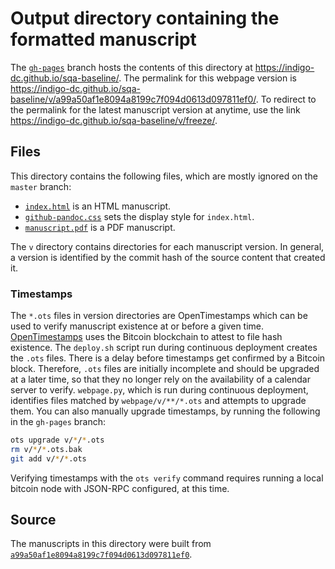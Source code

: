 # Output directory containing the formatted manuscript

The [`gh-pages`](https://github.com/indigo-dc/sqa-baseline/tree/gh-pages) branch hosts the contents of this directory at https://indigo-dc.github.io/sqa-baseline/.
The permalink for this webpage version is https://indigo-dc.github.io/sqa-baseline/v/a99a50af1e8094a8199c7f094d0613d097811ef0/.
To redirect to the permalink for the latest manuscript version at anytime, use the link https://indigo-dc.github.io/sqa-baseline/v/freeze/.

## Files

This directory contains the following files, which are mostly ignored on the `master` branch:

+ [`index.html`](index.html) is an HTML manuscript.
+ [`github-pandoc.css`](github-pandoc.css) sets the display style for `index.html`.
+ [`manuscript.pdf`](manuscript.pdf) is a PDF manuscript.

The `v` directory contains directories for each manuscript version.
In general, a version is identified by the commit hash of the source content that created it.

### Timestamps

The `*.ots` files in version directories are OpenTimestamps which can be used to verify manuscript existence at or before a given time.
[OpenTimestamps](https://opentimestamps.org/) uses the Bitcoin blockchain to attest to file hash existence.
The `deploy.sh` script run during continuous deployment creates the `.ots` files.
There is a delay before timestamps get confirmed by a Bitcoin block.
Therefore, `.ots` files are initially incomplete and should be upgraded at a later time, so that they no longer rely on the availability of a calendar server to verify.
`webpage.py`, which is run during continuous deployment, identifies files matched by `webpage/v/**/*.ots` and attempts to upgrade them.
You can also manually upgrade timestamps, by running the following in the `gh-pages` branch:

```sh
ots upgrade v/*/*.ots
rm v/*/*.ots.bak
git add v/*/*.ots
```

Verifying timestamps with the `ots verify` command requires running a local bitcoin node with JSON-RPC configured, at this time.

## Source

The manuscripts in this directory were built from
[`a99a50af1e8094a8199c7f094d0613d097811ef0`](https://github.com/indigo-dc/sqa-baseline/commit/a99a50af1e8094a8199c7f094d0613d097811ef0).
